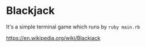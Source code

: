 # Blackjack

It's a simple terminal game which runs by `ruby main.rb`

https://en.wikipedia.org/wiki/Blackjack
